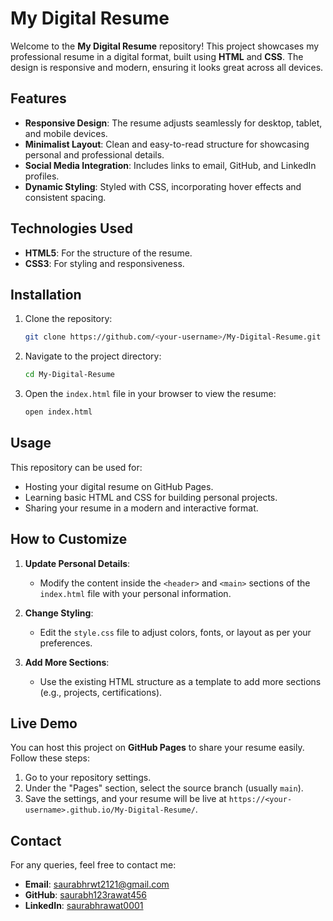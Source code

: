 # My Digital Resume

Welcome to the **My Digital Resume** repository! This project showcases my professional resume in a digital format, built using **HTML** and **CSS**. The design is responsive and modern, ensuring it looks great across all devices.

## Features

- **Responsive Design**: The resume adjusts seamlessly for desktop, tablet, and mobile devices.
- **Minimalist Layout**: Clean and easy-to-read structure for showcasing personal and professional details.
- **Social Media Integration**: Includes links to email, GitHub, and LinkedIn profiles.
- **Dynamic Styling**: Styled with CSS, incorporating hover effects and consistent spacing.

## Technologies Used

- **HTML5**: For the structure of the resume.
- **CSS3**: For styling and responsiveness.

## Installation

1. Clone the repository:
   ```bash
   git clone https://github.com/<your-username>/My-Digital-Resume.git
   ```

2. Navigate to the project directory:
   ```bash
   cd My-Digital-Resume
   ```

3. Open the `index.html` file in your browser to view the resume:
   ```bash
   open index.html
   ```

## Usage

This repository can be used for:

- Hosting your digital resume on GitHub Pages.
- Learning basic HTML and CSS for building personal projects.
- Sharing your resume in a modern and interactive format.

## How to Customize

1. **Update Personal Details**:
   - Modify the content inside the `<header>` and `<main>` sections of the `index.html` file with your personal information.

2. **Change Styling**:
   - Edit the `style.css` file to adjust colors, fonts, or layout as per your preferences.

3. **Add More Sections**:
   - Use the existing HTML structure as a template to add more sections (e.g., projects, certifications).

## Live Demo

You can host this project on **GitHub Pages** to share your resume easily. Follow these steps:

1. Go to your repository settings.
2. Under the "Pages" section, select the source branch (usually `main`).
3. Save the settings, and your resume will be live at `https://<your-username>.github.io/My-Digital-Resume/`.

## Contact

For any queries, feel free to contact me:

- **Email**: [saurabhrwt2121@gmail.com](mailto:saurabhrwt2121@gmail.com)
- **GitHub**: [saurabh123rawat456](https://github.com/saurabh123rawat456)
- **LinkedIn**: [saurabhrawat0001](https://www.linkedin.com/in/saurabhrawat0001/)
